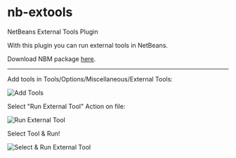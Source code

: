 # nb-extools
NetBeans External Tools Plugin

With this plugin you can run external tools in NetBeans.

 Download NBM package [here](https://github.com/plintx/nb-extools/blob/master/build/pl-intx-netbeans-module-extools.nbm?raw=true).

----

Add tools in Tools/Options/Miscellaneous/External Tools:

![Add Tools](https://github.com/plintx/nb-extools/blob/master/screenshots/add_tools.png?raw=true)


Select "Run External Tool" Action on file:

![Run External Tool](https://github.com/plintx/nb-extools/blob/master/screenshots/run_external_tool_action.png?raw=true)


Select Tool & Run!

![Select & Run External Tool](https://github.com/plintx/nb-extools/blob/master/screenshots/run_tool_window.png?raw=true)
